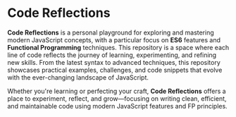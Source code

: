 # Code Reflections

**Code Reflections** is a personal playground for exploring and mastering modern JavaScript concepts, with a particular focus on **ES6** features and **Functional Programming** techniques. This repository is a space where each line of code reflects the journey of learning, experimenting, and refining new skills. From the latest syntax to advanced techniques, this repository showcases practical examples, challenges, and code snippets that evolve with the ever-changing landscape of JavaScript.

Whether you're learning or perfecting your craft, **Code Reflections** offers a place to experiment, reflect, and grow—focusing on writing clean, efficient, and maintainable code using modern JavaScript features and FP principles.
